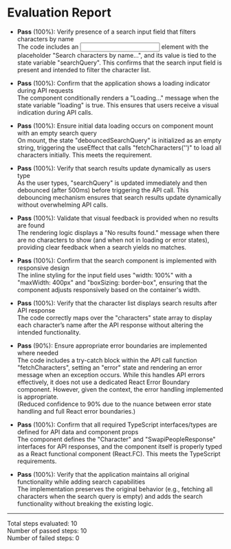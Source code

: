 # Evaluation Report

- **Pass** (100%): Verify presence of a search input field that filters characters by name  
  The code includes an <input> element with the placeholder "Search characters by name...", and its value is tied to the state variable "searchQuery". This confirms that the search input field is present and intended to filter the character list.

- **Pass** (100%): Confirm that the application shows a loading indicator during API requests  
  The component conditionally renders a "Loading..." message when the state variable "loading" is true. This ensures that users receive a visual indication during API calls.

- **Pass** (100%): Ensure initial data loading occurs on component mount with an empty search query  
  On mount, the state "debouncedSearchQuery" is initialized as an empty string, triggering the useEffect that calls "fetchCharacters('')" to load all characters initially. This meets the requirement.

- **Pass** (100%): Verify that search results update dynamically as users type  
  As the user types, "searchQuery" is updated immediately and then debounced (after 500ms) before triggering the API call. This debouncing mechanism ensures that search results update dynamically without overwhelming API calls.

- **Pass** (100%): Validate that visual feedback is provided when no results are found  
  The rendering logic displays a "No results found." message when there are no characters to show (and when not in loading or error states), providing clear feedback when a search yields no matches.

- **Pass** (100%): Confirm that the search component is implemented with responsive design  
  The inline styling for the input field uses "width: 100%" with a "maxWidth: 400px" and "boxSizing: border-box", ensuring that the component adjusts responsively based on the container's width.

- **Pass** (100%): Verify that the character list displays search results after API response  
  The code correctly maps over the "characters" state array to display each character’s name after the API response without altering the intended functionality.

- **Pass** (90%): Ensure appropriate error boundaries are implemented where needed  
  The code includes a try-catch block within the API call function "fetchCharacters", setting an "error" state and rendering an error message when an exception occurs. While this handles API errors effectively, it does not use a dedicated React Error Boundary component. However, given the context, the error handling implemented is appropriate.  
  (Reduced confidence to 90% due to the nuance between error state handling and full React error boundaries.)

- **Pass** (100%): Confirm that all required TypeScript interfaces/types are defined for API data and component props  
  The component defines the "Character" and "SwapiPeopleResponse" interfaces for API responses, and the component itself is properly typed as a React functional component (React.FC). This meets the TypeScript requirements.

- **Pass** (100%): Verify that the application maintains all original functionality while adding search capabilities  
  The implementation preserves the original behavior (e.g., fetching all characters when the search query is empty) and adds the search functionality without breaking the existing logic.

---

Total steps evaluated: 10  
Number of passed steps: 10  
Number of failed steps: 0